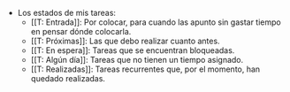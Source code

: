 - Los estados de mis tareas:
	- [[T: Entrada]]: Por colocar, para cuando las apunto sin gastar tiempo en pensar dónde colocarla.
	- [[T: Próximas]]: Las que debo realizar cuanto antes.
	- [[T: En espera]]: Tareas que se encuentran bloqueadas.
	- [[T: Algún día]]: Tareas que no tienen un tiempo asignado.
	- [[T: Realizadas]]: Tareas recurrentes que, por el momento, han quedado realizadas.